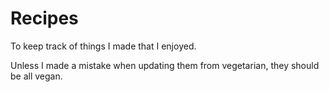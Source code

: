 # Recipes

To keep track of things I made that I enjoyed.

Unless I made a mistake when updating them from vegetarian, they should be all vegan.
